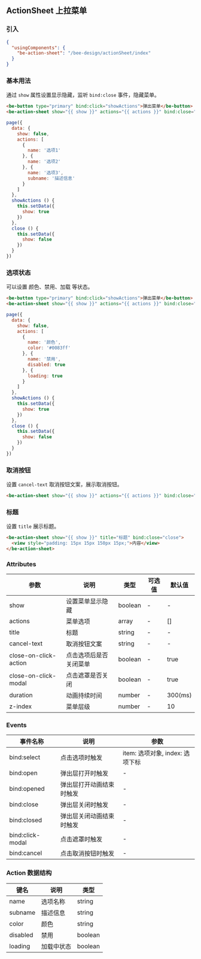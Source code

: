 ## ActionSheet 上拉菜单

### 引入

```json
{
  "usingComponents": {
    "be-action-sheet": "/bee-design/actionSheet/index"
  }
}
```

### 基本用法

通过 `show` 属性设置显示隐藏，监听 `bind:close` 事件，隐藏菜单。

```html
<be-button type="primary" bind:click="showActions">弹出菜单</be-button>
<be-action-sheet show="{{ show }}" actions="{{ actions }}" bind:close="close" />
```

```javascript
page({
  data: {
    show: false,
    actions: [
      {
        name: '选项1'
      }, {
        name: '选项2'
      }, {
        name: '选项3',
        subname: '描述信息'
      }
    ]
  },
  showActions () {
    this.setData({
      show: true
    })
  },
  close () {
    this.setData({
      show: false
    })
  }
})
```

### 选项状态

可以设置 颜色、禁用、加载 等状态。

```html
<be-button type="primary" bind:click="showActions">弹出菜单</be-button>
<be-action-sheet show="{{ show }}" actions="{{ actions }}" bind:close="close" />
```

```javascript
page({
  data: {
    show: false,
    actions: [
      {
        name: '颜色',
        color: '#0083ff'
      }, {
        name: '禁用',
        disabled: true
      }, {
        loading: true
      }
    ]
  },
  showActions () {
    this.setData({
      show: true
    })
  },
  close () {
    this.setData({
      show: false
    })
  }
})
```

### 取消按钮

设置 `cancel-text` 取消按钮文案，展示取消按钮。

```html
<be-action-sheet show="{{ show }}" actions="{{ actions }}" bind:close="close" cancel-text="取消" />
```

### 标题

设置 `title` 展示标题。

```html
<be-action-sheet show="{{ show }}" title="标题" bind:close="close">
  <view style="padding: 15px 15px 150px 15px;">内容</view>
</be-action-sheet>
```

### Attributes

| 参数      | 说明                                 | 类型      | 可选值       | 默认值   |
|---------- |------------------------------------ |---------- |------------- |-------- |
| show | 设置菜单显示隐藏 | boolean | - | - |
| actions | 菜单选项 | array | - | [] |
| title | 标题 | string | - | - |
| cancel-text | 取消按钮文案 | string | - | - |
| close-on-click-action | 点击选项后是否关闭菜单 | boolean | - | true |
| close-on-click-modal | 点击遮罩是否关闭 | boolean | - | true |
| duration | 动画持续时间 | number | - | 300(ms) |
| z-index | 菜单层级 | number | - | 10 |

### Events

| 事件名称      | 说明                                 | 参数     |
|------------- |------------------------------------ |--------- |
| bind:select | 点击选项时触发 | item: 选项对象, index: 选项下标 |
| bind:open | 弹出层打开时触发 | - |
| bind:opened | 弹出层打开动画结束时触发 | - |
| bind:close | 弹出层关闭时触发 | - |
| bind:closed | 弹出层关闭动画结束时触发 | - |
| bind:click-modal | 点击遮罩时触发 | - |
| bind:cancel | 点击取消按钮时触发 | - |

### Action 数据结构

| 键名 | 说明 | 类型 |
|----- |----- |----- |
| name | 选项名称 | string |
| subname | 描述信息 | string |
| color | 颜色 | string |
| disabled | 禁用 | boolean |
| loading | 加载中状态 | boolean |
